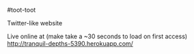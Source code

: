 #toot-toot

Twitter-like website

Live online at (make take a ~30 seconds to load on first access)
 http://tranquil-depths-5390.herokuapp.com/